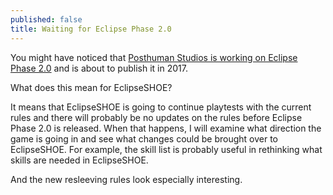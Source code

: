 ```yaml
---
published: false
title: Waiting for Eclipse Phase 2.0
---
```

You might have noticed that [Posthuman Studios is working on Eclipse Phase 2.0](http://eclipsephase.com/eclipse-phase-second-edition-be-released-2017) and is about to publish it in 2017.

What does this mean for EclipseSHOE?

It means that EclipseSHOE is going to continue playtests with the current rules and there will probably be no updates on the rules before Eclipse Phase 2.0 is released. When that happens, I will examine what direction the game is going in and see what changes could be brought over to EclipseSHOE. For example, the skill list is probably useful in rethinking what skills are needed in EclipseSHOE.

And the new resleeving rules look especially interesting.